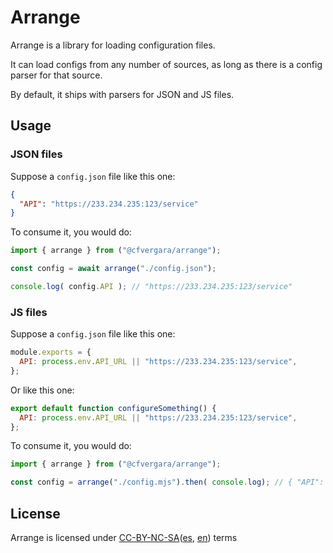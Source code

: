 # Arrange

Arrange is a library for loading configuration files.

It can load configs from any number of sources, as long as there is a config parser for that source.

By default, it ships with parsers for JSON and JS files.

## Usage

### JSON files

Suppose a `config.json` file like this one:

```json
{
  "API": "https://233.234.235:123/service"
}
```

To consume it, you would do:

```ts
import { arrange } from ("@cfvergara/arrange");

const config = await arrange("./config.json");

console.log( config.API ); // "https://233.234.235:123/service"

```

### JS files

Suppose a `config.json` file like this one:

```js
module.exports = {
  API: process.env.API_URL || "https://233.234.235:123/service",
};
```

Or like this one:

```js
export default function configureSomething() {
  API: process.env.API_URL || "https://233.234.235:123/service",
};
```

To consume it, you would do:

```ts
import { arrange } from ("@cfvergara/arrange");

const config = arrange("./config.mjs").then( console.log); // { "API": "https://233.234.235:123/service" }

```

## License

Arrange is licensed under [CC-BY-NC-SA][2]([es][1], [en][2]) terms

[1]: https://creativecommons.org/licenses/by-nc-sa/2.5/ar/deed.es
[2]: https://creativecommons.org/licenses/by-nc-sa/2.5/ar/deed.en
